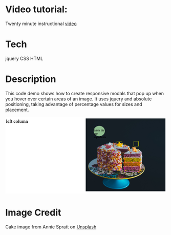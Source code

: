 # Video tutorial:
Twenty minute instructional [video](https://www.awesomescreenshot.com/video/3706501?key=8c9c10b82e630e53ed27ac045fdea7cb) 

# Tech
jquery
CSS
HTML

# Description
This code demo shows how to create responsive modals that pop up when you hover over certain areas of an image. It uses jquery and absolute positioning, taking advantage of percentage values for sizes and placement.

![Screenshot](screenshot.png)


# Image Credit
Cake image from Annie Spratt on [Unsplash](https://unsplash.com/photos/6SHd7Q-l1UQ)
